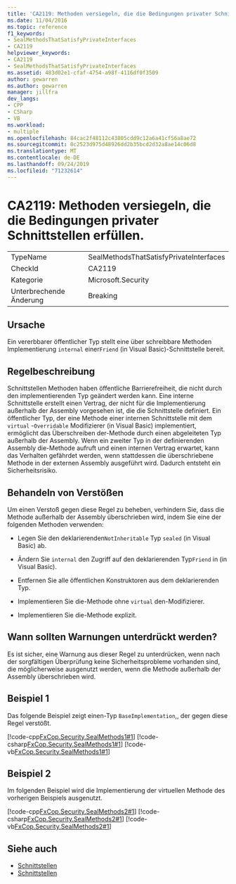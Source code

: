 ```yaml
---
title: 'CA2119: Methoden versiegeln, die die Bedingungen privater Schnittstellen erfüllen.'
ms.date: 11/04/2016
ms.topic: reference
f1_keywords:
- SealMethodsThatSatisfyPrivateInterfaces
- CA2119
helpviewer_keywords:
- CA2119
- SealMethodsThatSatisfyPrivateInterfaces
ms.assetid: 483d02e1-cfaf-4754-a98f-4116df0f3509
author: gewarren
ms.author: gewarren
manager: jillfra
dev_langs:
- CPP
- CSharp
- VB
ms.workload:
- multiple
ms.openlocfilehash: 84cac2f48112c43805cdd9c12a6a41cf56a8ae72
ms.sourcegitcommit: 0c2523d975d48926dd2b35bcd2d32a8ae14c06d8
ms.translationtype: MT
ms.contentlocale: de-DE
ms.lasthandoff: 09/24/2019
ms.locfileid: "71232614"
---
```

# <a name="ca2119-seal-methods-that-satisfy-private-interfaces"></a>CA2119: Methoden versiegeln, die die Bedingungen privater Schnittstellen erfüllen.

|||
|-|-|
|TypeName|SealMethodsThatSatisfyPrivateInterfaces|
|CheckId|CA2119|
|Kategorie|Microsoft.Security|
|Unterbrechende Änderung|Breaking|

## <a name="cause"></a>Ursache
Ein vererbbarer öffentlicher Typ stellt eine über schreibbare Methoden Implementierung `internal` einer`Friend` (in Visual Basic)-Schnittstelle bereit.

## <a name="rule-description"></a>Regelbeschreibung
Schnittstellen Methoden haben öffentliche Barrierefreiheit, die nicht durch den implementierenden Typ geändert werden kann. Eine interne Schnittstelle erstellt einen Vertrag, der nicht für die Implementierung außerhalb der Assembly vorgesehen ist, die die Schnittstelle definiert. Ein öffentlicher Typ, der eine Methode einer internen Schnittstelle mit dem `virtual` -`Overridable` Modifizierer (in Visual Basic) implementiert, ermöglicht das Überschreiben der-Methode durch einen abgeleiteten Typ außerhalb der Assembly. Wenn ein zweiter Typ in der definierenden Assembly die-Methode aufruft und einen internen Vertrag erwartet, kann das Verhalten gefährdet werden, wenn stattdessen die überschriebene Methode in der externen Assembly ausgeführt wird. Dadurch entsteht ein Sicherheitsrisiko.

## <a name="how-to-fix-violations"></a>Behandeln von Verstößen
Um einen Verstoß gegen diese Regel zu beheben, verhindern Sie, dass die Methode außerhalb der Assembly überschrieben wird, indem Sie eine der folgenden Methoden verwenden:

- Legen Sie den deklarierenden`NotInheritable` Typ `sealed` (in Visual Basic) ab.

- Ändern Sie `internal` den Zugriff auf den deklarierenden Typ`Friend` in (in Visual Basic).

- Entfernen Sie alle öffentlichen Konstruktoren aus dem deklarierenden Typ.

- Implementieren Sie die-Methode ohne `virtual` den-Modifizierer.

- Implementieren Sie die-Methode explizit.

## <a name="when-to-suppress-warnings"></a>Wann sollten Warnungen unterdrückt werden?
Es ist sicher, eine Warnung aus dieser Regel zu unterdrücken, wenn nach der sorgfältigen Überprüfung keine Sicherheitsprobleme vorhanden sind, die möglicherweise ausgenutzt werden, wenn die Methode außerhalb der Assembly überschrieben wird.

## <a name="example-1"></a>Beispiel 1
Das folgende Beispiel zeigt einen-Typ `BaseImplementation`,, der gegen diese Regel verstößt.

[!code-cpp[FxCop.Security.SealMethods1#1](../code-quality/codesnippet/CPP/ca2119-seal-methods-that-satisfy-private-interfaces_1.cpp)]
[!code-csharp[FxCop.Security.SealMethods1#1](../code-quality/codesnippet/CSharp/ca2119-seal-methods-that-satisfy-private-interfaces_1.cs)]
[!code-vb[FxCop.Security.SealMethods1#1](../code-quality/codesnippet/VisualBasic/ca2119-seal-methods-that-satisfy-private-interfaces_1.vb)]

## <a name="example-2"></a>Beispiel 2
Im folgenden Beispiel wird die Implementierung der virtuellen Methode des vorherigen Beispiels ausgenutzt.

[!code-cpp[FxCop.Security.SealMethods2#1](../code-quality/codesnippet/CPP/ca2119-seal-methods-that-satisfy-private-interfaces_2.cpp)]
[!code-csharp[FxCop.Security.SealMethods2#1](../code-quality/codesnippet/CSharp/ca2119-seal-methods-that-satisfy-private-interfaces_2.cs)]
[!code-vb[FxCop.Security.SealMethods2#1](../code-quality/codesnippet/VisualBasic/ca2119-seal-methods-that-satisfy-private-interfaces_2.vb)]

## <a name="see-also"></a>Siehe auch

- [Schnittstellen](/dotnet/csharp/programming-guide/interfaces/index)
- [Schnittstellen](/dotnet/visual-basic/programming-guide/language-features/interfaces/index)